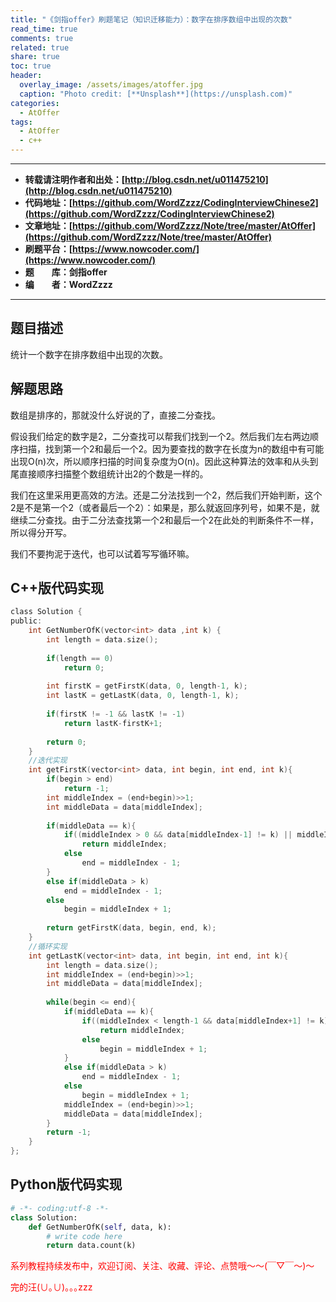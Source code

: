 ```yaml
---
title: "《剑指offer》刷题笔记（知识迁移能力）：数字在排序数组中出现的次数"
read_time: true
comments: true
related: true
share: true
toc: true
header:
  overlay_image: /assets/images/atoffer.jpg
  caption: "Photo credit: [**Unsplash**](https://unsplash.com)"
categories:
  - AtOffer
tags:
  - AtOffer
  - c++
---
```


----------

- **转载请注明作者和出处：[http://blog.csdn.net/u011475210](http://blog.csdn.net/u011475210)**
- **代码地址：[https://github.com/WordZzzz/CodingInterviewChinese2](https://github.com/WordZzzz/CodingInterviewChinese2)**
- **文章地址：[https://github.com/WordZzzz/Note/tree/master/AtOffer](https://github.com/WordZzzz/Note/tree/master/AtOffer)**
- **刷题平台：[https://www.nowcoder.com/](https://www.nowcoder.com/)**
- **题&emsp;&emsp;库：剑指offer**
- **编&emsp;&emsp;者：WordZzzz**

----------

## 题目描述

统计一个数字在排序数组中出现的次数。

## 解题思路

数组是排序的，那就没什么好说的了，直接二分查找。

假设我们给定的数字是2，二分查找可以帮我们找到一个2。然后我们左右两边顺序扫描，找到第一个2和最后一个2。因为要查找的数字在长度为n的数组中有可能出现O(n)次，所以顺序扫描的时间复杂度为O(n)。因此这种算法的效率和从头到尾直接顺序扫描整个数组统计出2的个数是一样的。

我们在这里采用更高效的方法。还是二分法找到一个2，然后我们开始判断，这个2是不是第一个2（或者最后一个2）：如果是，那么就返回序列号，如果不是，就继续二分查找。由于二分法查找第一个2和最后一个2在此处的判断条件不一样，所以得分开写。

我们不要拘泥于迭代，也可以试着写写循环嘛。

## C++版代码实现

```c
class Solution {
public:
    int GetNumberOfK(vector<int> data ,int k) {
        int length = data.size();
        
        if(length == 0)
            return 0;
        
        int firstK = getFirstK(data, 0, length-1, k);
        int lastK = getLastK(data, 0, length-1, k);
        
        if(firstK != -1 && lastK != -1)
            return lastK-firstK+1;
        
        return 0;
    }
    //迭代实现
    int getFirstK(vector<int> data, int begin, int end, int k){
        if(begin > end)
            return -1;
        int middleIndex = (end+begin)>>1;
        int middleData = data[middleIndex];
        
        if(middleData == k){
            if((middleIndex > 0 && data[middleIndex-1] != k) || middleIndex == 0)
                return middleIndex;
            else
                end = middleIndex - 1;
        }
        else if(middleData > k)
            end = middleIndex - 1;
        else
            begin = middleIndex + 1;
        
        return getFirstK(data, begin, end, k);
    }
    //循环实现
    int getLastK(vector<int> data, int begin, int end, int k){
        int length = data.size();
        int middleIndex = (end+begin)>>1;
        int middleData = data[middleIndex];
        
        while(begin <= end){
            if(middleData == k){
                if((middleIndex < length-1 && data[middleIndex+1] != k) || middleIndex == length-1)
                    return middleIndex;
                else
                    begin = middleIndex + 1;
            }
            else if(middleData > k)
                end = middleIndex - 1;
            else
                begin = middleIndex + 1;
            middleIndex = (end+begin)>>1;
            middleData = data[middleIndex];
        }
        return -1;
    }
};
```

## Python版代码实现


```python
# -*- coding:utf-8 -*-
class Solution:
    def GetNumberOfK(self, data, k):
        # write code here
        return data.count(k)
```

<span style="color: red">系列教程持续发布中，欢迎订阅、关注、收藏、评论、点赞哦～～(￣▽￣～)～</span>

<span style="color: red">完的汪(∪｡∪)｡｡｡zzz</span>
